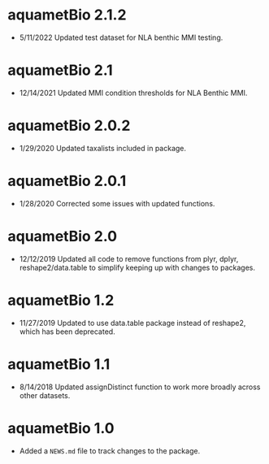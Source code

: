 # aquametBio 2.1.2

* 5/11/2022 Updated test dataset for NLA benthic MMI testing.

# aquametBio 2.1

* 12/14/2021 Updated MMI condition thresholds for NLA Benthic MMI.

# aquametBio 2.0.2

* 1/29/2020 Updated taxalists included in package.

# aquametBio 2.0.1

* 1/28/2020 Corrected some issues with updated functions.

# aquametBio 2.0

* 12/12/2019 Updated all code to remove functions from plyr, dplyr, reshape2/data.table to simplify 
keeping up with changes to packages.

# aquametBio 1.2

* 11/27/2019 Updated to use data.table package instead of reshape2, which has been deprecated.

# aquametBio 1.1 

* 8/14/2018 Updated assignDistinct function to work more broadly across
        other datasets. 

# aquametBio 1.0

* Added a `NEWS.md` file to track changes to the package.


